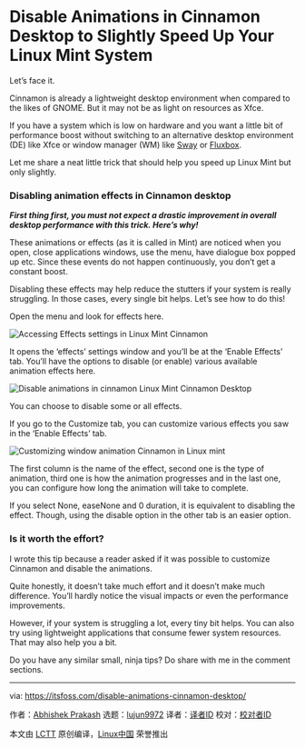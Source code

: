 [#]: subject: "Disable Animations in Cinnamon Desktop to Slightly Speed Up Your Linux Mint System"
[#]: via: "https://itsfoss.com/disable-animations-cinnamon-desktop/"
[#]: author: "Abhishek Prakash https://itsfoss.com/author/abhishek/"
[#]: collector: "lujun9972"
[#]: translator: "lkxed"
[#]: reviewer: " "
[#]: publisher: " "
[#]: url: " "

Disable Animations in Cinnamon Desktop to Slightly Speed Up Your Linux Mint System
======

Let’s face it.

Cinnamon is already a lightweight desktop environment when compared to the likes of GNOME. But it may not be as light on resources as Xfce.

If you have a system which is low on hardware and you want a little bit of performance boost without switching to an alternative desktop environment (DE) like Xfce or window manager (WM) like [Sway][1] or [Fluxbox][2].

Let me share a neat little trick that should help you speed up Linux Mint but only slightly.

### Disabling animation effects in Cinnamon desktop

_**First thing first, you must not expect a drastic improvement in overall desktop performance with this trick. Here’s why!**_

These animations or effects (as it is called in Mint) are noticed when you open, close applications windows, use the menu, have dialogue box popped up etc. Since these events do not happen continuously, you don’t get a constant boost.

Disabling these effects may help reduce the stutters if your system is really struggling. In those cases, every single bit helps. Let’s see how to do this!

Open the menu and look for effects here.

![Accessing Effects settings in Linux Mint Cinnamon][3]

It opens the ‘effects’ settings window and you’ll be at the ‘Enable Effects’ tab. You’ll have the options to disable (or enable) various available animation effects here.

![Disable animations in cinnamon Linux Mint Cinnamon Desktop][4]

You can choose to disable some or all effects.

If you go to the Customize tab, you can customize various effects you saw in the ‘Enable Effects’ tab.

![Customizing window animation Cinnamon in Linux mint][5]

The first column is the name of the effect, second one is the type of animation, third one is how the animation progresses and in the last one, you can configure how long the animation will take to complete.

If you select None, easeNone and 0 duration, it is equivalent to disabling the effect. Though, using the disable option in the other tab is an easier option.

### Is it worth the effort?

I wrote this tip because a reader asked if it was possible to customize Cinnamon and disable the animations.

Quite honestly, it doesn’t take much effort and it doesn’t make much difference. You’ll hardly notice the visual impacts or even the performance improvements.

However, if your system is struggling a lot, every tiny bit helps. You can also try using lightweight applications that consume fewer system resources. That may also help you a bit.

Do you have any similar small, ninja tips? Do share with me in the comment sections.

--------------------------------------------------------------------------------

via: https://itsfoss.com/disable-animations-cinnamon-desktop/

作者：[Abhishek Prakash][a]
选题：[lujun9972][b]
译者：[译者ID](https://github.com/译者ID)
校对：[校对者ID](https://github.com/校对者ID)

本文由 [LCTT](https://github.com/LCTT/TranslateProject) 原创编译，[Linux中国](https://linux.cn/) 荣誉推出

[a]: https://itsfoss.com/author/abhishek/
[b]: https://github.com/lujun9972
[1]: https://itsfoss.com/sway-window-manager/
[2]: http://fluxbox.org/
[3]: https://itsfoss.com/wp-content/uploads/2022/04/accessing-effects-settings-mint-cinnamon-800x630.png
[4]: https://itsfoss.com/wp-content/uploads/2022/04/disable-animations-cinnamon-Linux-mint-800x466.png
[5]: https://itsfoss.com/wp-content/uploads/2022/04/customize-window-animation-cinnamon-linux-mint-800x571.png

